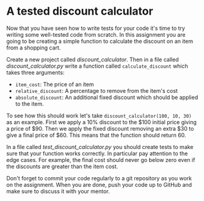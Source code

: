 # A tested discount calculator

Now that you have seen how to write tests for your code it's time to try writing some well-tested code from scratch.  In this assignment you are going to be creating a simple function to calculate the discount on an item from a shopping cart.

Create a new project called *discount_calculator*.  Then in a file called *discount_calculator.py* write a function called `calculate_discount` which takes three arguments:

- `item_cost`: The price of an item
- `relative_discount`: A percentage to remove from the item's cost
- `absolute_discount`: An additional fixed discount which should be applied to the item.

To see how this should work let's take `discount_calculator(100, 10, 30)` as an example.  First we apply a 10% discount to the $100 initial price giving a price of $90. Then we apply the fixed discount removing an extra $30 to give a final price of $60.  This means that the function should return 60.

In a file called *test_discount_calculator.py* you should create tests to make sure that your function works correctly.  In particular pay attention to the edge cases.  For example, the final cost should never go below zero even if the discounts are greater than the item cost.

Don't forget to commit your code regularly to a git repository as you work on the assignment.  When you are done, push your code up to GitHub and make sure to discuss it with your mentor.


